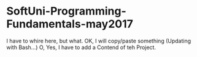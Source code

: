 # SoftUni-Programming-Fundamentals-may2017

I have to whire here, but what. OK, I will copy/paste something (Updating with Bash…)
O, Yes, I have to add a Contend of teh Project.